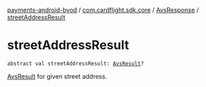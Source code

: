 [payments-android-byod](../../index.md) / [com.cardflight.sdk.core](../index.md) / [AvsResponse](index.md) / [streetAddressResult](./street-address-result.md)

# streetAddressResult

`abstract val streetAddressResult: `[`AvsResult`](../../com.cardflight.sdk.core.enums/-avs-result/index.md)`?`

[AvsResult](../../com.cardflight.sdk.core.enums/-avs-result/index.md) for given street address.

